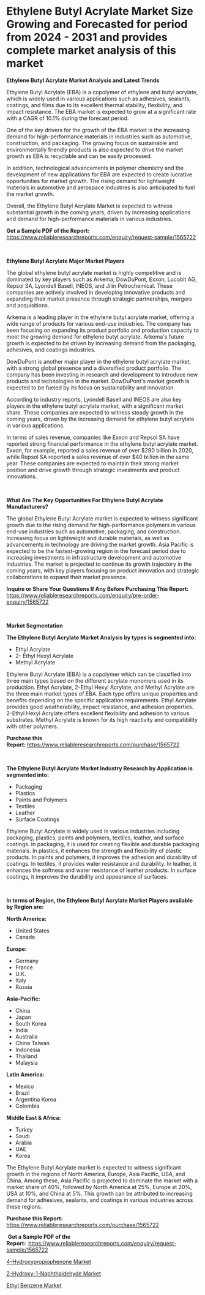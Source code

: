 <p><h1>Ethylene Butyl Acrylate Market Size Growing and Forecasted for period from 2024 - 2031 and provides complete market analysis of this market</h1></p><p><strong>Ethylene Butyl Acrylate Market Analysis and Latest Trends</strong></p>
<p><p>Ethylene Butyl Acrylate (EBA) is a copolymer of ethylene and butyl acrylate, which is widely used in various applications such as adhesives, sealants, coatings, and films due to its excellent thermal stability, flexibility, and impact resistance. The EBA market is expected to grow at a significant rate with a CAGR of 10.1% during the forecast period.</p><p>One of the key drivers for the growth of the EBA market is the increasing demand for high-performance materials in industries such as automotive, construction, and packaging. The growing focus on sustainable and environmentally friendly products is also expected to drive the market growth as EBA is recyclable and can be easily processed.</p><p>In addition, technological advancements in polymer chemistry and the development of new applications for EBA are expected to create lucrative opportunities for market growth. The rising demand for lightweight materials in automotive and aerospace industries is also anticipated to fuel the market growth.</p><p>Overall, the Ethylene Butyl Acrylate Market is expected to witness substantial growth in the coming years, driven by increasing applications and demand for high-performance materials in various industries.</p></p>
<p><strong>Get a Sample PDF of the Report:&nbsp;</strong> <a href="https://www.reliableresearchreports.com/enquiry/request-sample/1565722">https://www.reliableresearchreports.com/enquiry/request-sample/1565722</a></p>
<p>&nbsp;</p>
<p><strong>Ethylene Butyl Acrylate Major Market Players</strong></p>
<p><p>The global ethylene butyl acrylate market is highly competitive and is dominated by key players such as Arkema, DowDuPont, Exxon, Lucobit AG, Repsol SA, Lyondell Basell, INEOS, and Jilin Petrochemical. These companies are actively involved in developing innovative products and expanding their market presence through strategic partnerships, mergers and acquisitions.</p><p>Arkema is a leading player in the ethylene butyl acrylate market, offering a wide range of products for various end-use industries. The company has been focusing on expanding its product portfolio and production capacity to meet the growing demand for ethylene butyl acrylate. Arkema's future growth is expected to be driven by increasing demand from the packaging, adhesives, and coatings industries.</p><p>DowDuPont is another major player in the ethylene butyl acrylate market, with a strong global presence and a diversified product portfolio. The company has been investing in research and development to introduce new products and technologies in the market. DowDuPont's market growth is expected to be fueled by its focus on sustainability and innovation.</p><p>According to industry reports, Lyondell Basell and INEOS are also key players in the ethylene butyl acrylate market, with a significant market share. These companies are expected to witness steady growth in the coming years, driven by the increasing demand for ethylene butyl acrylate in various applications.</p><p>In terms of sales revenue, companies like Exxon and Repsol SA have reported strong financial performance in the ethylene butyl acrylate market. Exxon, for example, reported a sales revenue of over $290 billion in 2020, while Repsol SA reported a sales revenue of over $40 billion in the same year. These companies are expected to maintain their strong market position and drive growth through strategic investments and product innovations.</p></p>
<p>&nbsp;</p>
<p><strong>What Are The Key Opportunities For Ethylene Butyl Acrylate Manufacturers?</strong></p>
<p><p>The global Ethylene Butyl Acrylate market is expected to witness significant growth due to the rising demand for high-performance polymers in various end-use industries such as automotive, packaging, and construction. Increasing focus on lightweight and durable materials, as well as advancements in technology are driving the market growth. Asia Pacific is expected to be the fastest-growing region in the forecast period due to increasing investments in infrastructure development and automotive industries. The market is projected to continue its growth trajectory in the coming years, with key players focusing on product innovation and strategic collaborations to expand their market presence.</p></p>
<p><strong>Inquire or Share Your Questions If Any Before Purchasing This Report:</strong> <a href="https://www.reliableresearchreports.com/enquiry/pre-order-enquiry/1565722">https://www.reliableresearchreports.com/enquiry/pre-order-enquiry/1565722</a></p>
<p>&nbsp;</p>
<p><strong>Market Segmentation</strong></p>
<p><strong>The Ethylene Butyl Acrylate Market Analysis by types is segmented into:</strong></p>
<p><ul><li>Ethyl Acrylate</li><li>2- Ethyl Hexyl Acrylate</li><li>Methyl Acrylate</li></ul></p>
<p><p>Ethylene Butyl Acrylate (EBA) is a copolymer which can be classified into three main types based on the different acrylate monomers used in its production. Ethyl Acrylate, 2-Ethyl Hexyl Acrylate, and Methyl Acrylate are the three main market types of EBA. Each type offers unique properties and benefits depending on the specific application requirements. Ethyl Acrylate provides good weatherability, impact resistance, and adhesion properties. 2-Ethyl Hexyl Acrylate offers excellent flexibility and adhesion to various substrates. Methyl Acrylate is known for its high reactivity and compatibility with other polymers.</p></p>
<p><strong>Purchase this Report:&nbsp;</strong><a href="https://www.reliableresearchreports.com/purchase/1565722">https://www.reliableresearchreports.com/purchase/1565722</a></p>
<p>&nbsp;</p>
<p><strong>The Ethylene Butyl Acrylate Market Industry Research by Application is segmented into:</strong></p>
<p><ul><li>Packaging</li><li>Plastics</li><li>Paints and Polymers</li><li>Textiles</li><li>Leather</li><li>Surface Coatings</li></ul></p>
<p><p>Ethylene Butyl Acrylate is widely used in various industries including packaging, plastics, paints and polymers, textiles, leather, and surface coatings. In packaging, it is used for creating flexible and durable packaging materials. In plastics, it enhances the strength and flexibility of plastic products. In paints and polymers, it improves the adhesion and durability of coatings. In textiles, it provides water resistance and durability. In leather, it enhances the softness and water resistance of leather products. In surface coatings, it improves the durability and appearance of surfaces.</p></p>
<p>&nbsp;</p>
<p><strong>In terms of Region, the Ethylene Butyl Acrylate Market Players available by Region are:</strong></p>
<p>
    <p> <strong> North America: </strong>
        <ul>
            <li>United States</li>
            <li>Canada</li>
        </ul>
        </p> 
    <p> <strong> Europe: </strong>
        <ul>
            <li>Germany</li>
            <li>France</li>
            <li>U.K.</li>
            <li>Italy</li>
            <li>Russia</li>
        </ul>
        </p> 
    <p> <strong> Asia-Pacific: </strong>
        <ul>
            <li>China</li>
            <li>Japan</li>
            <li>South Korea</li>
            <li>India</li>
            <li>Australia</li>
            <li>China Taiwan</li>
            <li>Indonesia</li>
            <li>Thailand</li>
            <li>Malaysia</li>
        </ul>
        </p> 
    <p> <strong> Latin America: </strong>
        <ul>
            <li>Mexico</li>
            <li>Brazil</li>
            <li>Argentina Korea</li>
            <li>Colombia</li>
        </ul>
        </p> 
    <p> <strong> Middle East & Africa: </strong>
        <ul>
            <li>Turkey</li>
            <li>Saudi</li>
            <li>Arabia</li>
            <li>UAE</li>
            <li>Korea</li>
        </ul>
    </p>
    </p>
<p><p>The Ethylene Butyl Acrylate market is expected to witness significant growth in the regions of North America, Europe, Asia Pacific, USA, and China. Among these, Asia Pacific is projected to dominate the market with a market share of 40%, followed by North America at 25%, Europe at 20%, USA at 10%, and China at 5%. This growth can be attributed to increasing demand for adhesives, sealants, and coatings in various industries across these regions.</p></p>
<p><strong>Purchase this Report: </strong><a href="https://www.reliableresearchreports.com/purchase/1565722">https://www.reliableresearchreports.com/purchase/1565722</a></p>
<p>&nbsp;<strong>Get a Sample PDF of the Report:&nbsp;&nbsp;</strong><a href="https://www.reliableresearchreports.com/enquiry/request-sample/1565722">https://www.reliableresearchreports.com/enquiry/request-sample/1565722</a></p>
<p><strong></strong></p>
<p><p><a href="https://view.publitas.com/reportprime-1/4-hydroxypropiophenone-market-provides-detailed-segmentation-of-this-market-based-on-type-application-and-region-and-forecast-for-the-period-from-2023-2030/">4-Hydroxypropiophenone Market</a></p><p><a href="https://view.publitas.com/reportprime-1/2-hydroxy-1-naphthaldehyde-market-research-report-reveals-the-latest-trends-and-opportunities-of-this-market-for-period-from-2023-2030/">2-Hydroxy-1-Naphthaldehyde Market</a></p><p><a href="https://github.com/Sherrillcrooksxa8i18ucf2m/Market-Research-Report-List-1/blob/main/ethyl-benzene-market.md">Ethyl Benzene Market</a></p></p>